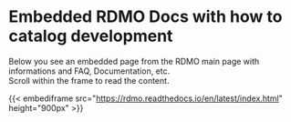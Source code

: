 

# Embedded RDMO Docs with how to catalog development

Below you see an embedded page from the RDMO main page with informations and FAQ, Documentation, etc.   
Scroll within the frame to read the content.

{{< embediframe src="https://rdmo.readthedocs.io/en/latest/index.html" height="900px" >}}
